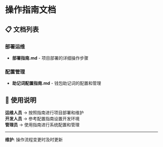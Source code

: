 # 操作指南文档

## 📋 文档列表

### 部署运维
- **部署指南.md** - 项目部署的详细操作步骤

### 配置管理
- **助记词配置指南.md** - 钱包助记词的配置和管理

## 🎯 使用说明

**运维人员** → 按照指南进行项目部署和维护  
**开发人员** → 参考配置指南设置开发环境  
**管理员** → 使用指南进行系统配置和管理

---
**维护**: 操作流程变更时及时更新 